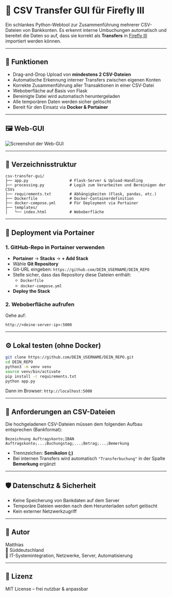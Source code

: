 # 💸 CSV Transfer GUI für Firefly III

Ein schlankes Python-Webtool zur Zusammenführung mehrerer CSV-Dateien von Bankkonten. Es erkennt interne Umbuchungen automatisch und bereitet die Daten so auf, dass sie korrekt als **Transfers** in [Firefly III](https://www.firefly-iii.org/) importiert werden können.

---

## 🚀 Funktionen

- Drag-and-Drop Upload von **mindestens 2 CSV-Dateien**
- Automatische Erkennung interner Transfers zwischen eigenen Konten
- Korrekte Zusammenführung aller Transaktionen in einer CSV-Datei
- Weboberfläche auf Basis von Flask
- Bereinigte Datei wird automatisch heruntergeladen
- Alle temporären Daten werden sicher gelöscht
- Bereit für den Einsatz via **Docker & Portainer**

---

## 🖼️ Web-GUI

![Screenshot der Web-GUI](screenshot.png) <!-- Optional: Screenshot hinzufügen -->

---

## 📁 Verzeichnisstruktur

```
csv-transfer-gui/
├── app.py                  # Flask-Server & Upload-Handling
├── processing.py           # Logik zum Verarbeiten und Bereinigen der CSVs
├── requirements.txt        # Abhängigkeiten (Flask, pandas, etc.)
├── Dockerfile              # Docker-Containerdefinition
├── docker-compose.yml      # Für Deployment via Portainer
├── templates/
│   └── index.html          # Weboberfläche
```

---

## 🐳 Deployment via Portainer

### 1. GitHub-Repo in Portainer verwenden

- **Portainer** → **Stacks** → **+ Add Stack**
- Wähle **Git Repository**
- Git-URL eingeben: `https://github.com/DEIN_USERNAME/DEIN_REPO`
- Stelle sicher, dass das Repository diese Dateien enthält:
  - `Dockerfile`
  - `docker-compose.yml`
- **Deploy the Stack**

### 2. Weboberfläche aufrufen

Gehe auf:  
```
http://<deine-server-ip>:5000
```

---

## ⚙️ Lokal testen (ohne Docker)

```bash
git clone https://github.com/DEIN_USERNAME/DEIN_REPO.git
cd DEIN_REPO
python3 -m venv venv
source venv/bin/activate
pip install -r requirements.txt
python app.py
```

Dann im Browser: `http://localhost:5000`

---

## 📝 Anforderungen an CSV-Dateien

Die hochgeladenen CSV-Dateien müssen dem folgenden Aufbau entsprechen (Bankformat):

```csv
Bezeichnung Auftragskonto;IBAN Auftragskonto;...;Buchungstag;...;Betrag;...;Bemerkung
```

- Trennzeichen: **Semikolon (;)**
- Bei internen Transfers wird automatisch `"Transferbuchung"` in der Spalte **Bemerkung** ergänzt

---

## 🛡️ Datenschutz & Sicherheit

- Keine Speicherung von Bankdaten auf dem Server
- Temporäre Dateien werden nach dem Herunterladen sofort gelöscht
- Kein externer Netzwerkzugriff

---

## 👤 Autor

Matthias  
📍 Süddeutschland  
💼 IT-Systemintegration, Netzwerke, Server, Automatisierung

---

## 📄 Lizenz

MIT License – frei nutzbar & anpassbar
